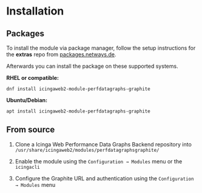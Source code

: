 # Installation

## Packages

To install the module via package manager, follow the setup instructions for the **extras** repo from [packages.netways.de](https://packages.netways.de/).

Afterwards you can install the package on these supported systems.

**RHEL or compatible:**

`dnf install icingaweb2-module-perfdatagraphs-graphite`

**Ubuntu/Debian:**

`apt install icingaweb2-module-perfdatagraphs-graphite`


## From source

1. Clone a Icinga Web Performance Data Graphs Backend repository into `/usr/share/icingaweb2/modules/perfdatagraphsgraphite/`

2. Enable the module using the `Configuration → Modules` menu or the `icingacli`

3. Configure the Graphite URL and authentication using the `Configuration → Modules` menu
